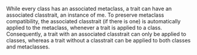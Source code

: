 While every class has an associated metaclass, a trait can have an associated classtrait, an instance of me. To preserve metaclass compatibility, the associated classtrait (if there is one) is automatically applied to the metaclass, whenever a trait is applied to a class. Consequently, a trait with an associated classtrait can only be applied to classes, whereas a trait without a classtrait can be applied to both classes and metaclasses.